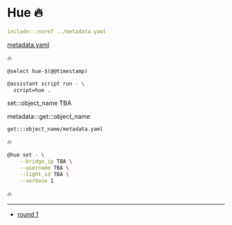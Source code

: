 # Hue 🔥

```yaml
include:::noref ../metadata.yaml
```
[metadata.yaml](../metadata.yaml)

🔥

```bash
@select hue-$(@@timestamp)

@assistant script run - \
  script=hue .
```

set:::object_name TBA

metadata:::get:::object_name

`get:::object_name/metadata.yaml`

🔥

```bash
@hue set - \
	--bridge_ip TBA \
	--username TBA \
	--light_id TBA \
	--verbose 1
```

🔥

---

- [round 1](./round-1.md)